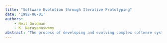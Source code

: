 ```yaml
---
title: "Software Evolution through Iterative Prototyping"
date: '1992-06-01'
authors: 
    - Neil Goldman
    - K. Narayanaswamy
abstract: "The process of developing and evolving complex software systems is intrinsically exploratory in nature. Some prototyping activity is therefore inevitable in every stage of that process. Our program development and evolution methodology is predicated upon this observation. In this methodology, a prototype software system is developed as an approximation to an envisioned target system by compromising along one or more of the following dimensions: system performance, system functionality, or user interface. However, the prototype is not the end-product of the process. Instead, we support iterative evolution of the prototype towards the envisioned system by gradually dealing with the three general areas of compromise. This paper describes the methodology of using this alternative lifecycle; to wit, the programming language concepts and related implementation technology that support practice of the suggested methodology. We summarize the lessons we have learned in building and using this technology over the last several years."
---
```


